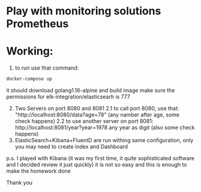 # Play with monitoring solutions Prometheus

# Working:
1. to run use that command:
```bash
docker-compose up
```
it should download golang1.16-alpine and build image
make sure the permissions for elk-integration/elasticsearh is 777

2. Two Servers on port 8080 and 8081
2.1 to call port 8080, use that: "http://localhost:8080/data?age=78" (any namber after age, some check happens)
2.2 to use another server on port 8081: http://localhost:8081/year?year=1978 any year as digit (also some check happens)
3. ElasticSearch+Kibana+FluentD are run withing same configuration, only you may need to create index and Dashboard

p.s. I played with Kibana (it was my first time, it quite sophisticated software and I decided review it just quickly) it is not so easy
and this is enough to make the homework done

Thank you